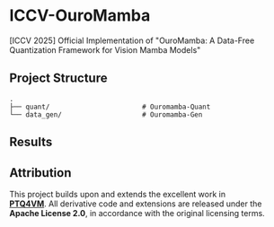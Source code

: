 # ICCV-OuroMamba
[ICCV 2025] Official Implementation of "OuroMamba: A Data-Free Quantization Framework for Vision Mamba Models" 


## Project Structure
```
.
├── quant/                       # Ouromamba-Quant
└── data_gen/                    # Ouromamba-Gen
```
## Results


## Attribution
This project builds upon and extends the excellent work in  
[**PTQ4VM**](https://github.com/YoungHyun197/ptq4vm.git). All derivative code and extensions are released under the **Apache License 2.0**, in accordance with the original licensing terms.